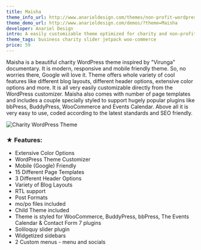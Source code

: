 ```yaml
---
title: Maisha
theme_info_url: http://www.anarieldesign.com/themes/non-profit-wordpress-theme/
theme_demo_url: http://www.anarieldesign.com/demos/?theme=Maisha
developer: Anariel Design
intro: A easily customizable theme optimized for charity and non-profit niche.
theme_tags: business charity slider jetpack woo-commerce
price: 59
---
```

<p>Maisha is a beautiful charity WordPress theme inspired by "Virunga" documentary. It is modern, responsive and mobile friendly theme. So, no worries there, Google will love it. Theme offers whole variety of cool features like different blog layouts, different header options, extensive color options and more. It is all very easily customizable directly from the WordPress customizer. Maisha also comes with number of page templates and includes a couple specially styled to support hugely popular plugins like bbPress, BuddyPress, WooCommerce and Events Calendar. Above all it is very easy to use, coded according to the latest standards and SEO friendly.</p>

<img src="http://www.anarieldesign.com/themedemos/marketimages/maishademo.jpg" alt="Charity WordPress Theme">

<h3>★ Features:</h3>
<ul>
<li>Extensive Color Options</li>
<li>WordPress Theme Customizer</li>
<li>Mobile (Google) Friendly</li>
<li>15 Different Page Templates</li>
<li>3 Different Header Options</li>
<li>Variety of Blog Layouts</li>
<li>RTL support</li>
<li>Post Formats</li>
<li>mo/po files included</li>
<li>Child Theme included</li>
<li>Theme is styled for WooCommerce, BuddyPress, bbPress, The Events Calendar & Contact Form 7 plugins</li>
<li>Soliloquy slider plugin</li>
<li>Widgetized sidebars</li>
<li>2 Custom menus - menu and socials</li>
</ul>